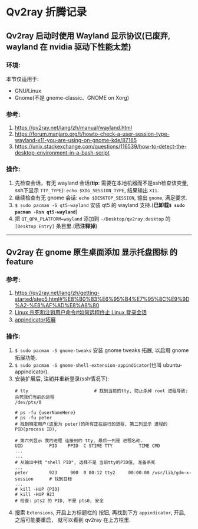 # Qv2ray 折腾记录


## Qv2ray 启动时使用 Wayland 显示协议(**已废弃**, wayland 在 nvidia 驱动下**性能太差**)

### 环境:
本节仅适用于:
- GNU/Linux
- Gnome(不是 gnome-classic、GNOME on Xorg)

### 参考: 
1. https://qv2ray.net/lang/zh/manual/wayland.html
2. https://forum.manjaro.org/t/howto-check-a-user-session-type-wayland-x11-you-are-using-on-gnome-kde/87165
3. https://unix.stackexchange.com/questions/116539/how-to-detect-the-desktop-environment-in-a-bash-script

### 操作:
1. 先检查会话，有无 wayland 会话(**tip**: 需要在本地机器而不是ssh检查该变量, ssh下显示 `TTY_TYPE`): `echo $XDG_SESSION_TYPE`, 结果输出 `X11`.
2. 继续检查有无 gnome 会话: `echo $DESKTOP_SESSION`, 输出 `gnome`, 满足要求.
3. `$ sudo pacman -S qt5-wayland` 安装 qt5 的 wayland 支持.(**已卸载`$ sudo pacman -Rsn qt5-wayland`**)
4. 把 `QT_QPA_PLATFORM=wayland` 添加到 `~/Desktop/qv2ray.desktop` 的 `[Desktop Entry]` 条目里.(**已注释掉**)
---
## Qv2ray 在 gnome 原生桌面添加 显示托盘图标 的 feature

### 参考:
1. https://qv2ray.net/lang/zh/getting-started/step5.html#%E8%B0%83%E6%95%B4%E7%95%8C%E9%9D%A2-%E8%AF%AD%E8%A8%80
2. [Linux 杀死和注销用户命令#如何远程终止 Linux 登录会话](https://www.cyberciti.biz/tips/howto-linux-kill-and-logout-users.html)
3. [appindicator拓展](https://github.com/ubuntu/gnome-shell-extension-appindicator)

### 操作:
1. `$ sudo pacman -S gnome-tweaks` 安装 gnome tweaks 拓展, 以启用 gnome 拓展功能.
2. `$ sudo pacman -S gnome-shell-extension-appindicator`(也叫 ubuntu-appindicator).
3. 安装扩展后, 注销并重新登录(ssh情况下): 
    ```
    # tty                         # 找到当前的tty, 防止杀掉 root 进程导致:杀死我们当前的进程
    /dev/pts/0

    # ps -fu {userNameHere}
    # ps -fu peter                                                                  # 找到特定用户(这里为 peter)的所有正在运行的进程, 第二列显示 进程的 PID(process ID),
                                                                                    # 第六列显示 我的进程 连接到的 tty, 最后一列是 进程名称.
    UID          PID    PPID  C STIME TTY          TIME CMD
    ...
    ...                                                                             # 从输出中找 "shell PID", 选择不是 当前tty的PID值, 准备杀死
    ...
    peter        923     900  0 00:12 tty2     00:00:00 /usr/lib/gdm-x-session      # 找到目标
    ...
    # kill -HUP {PID}
    # kill -HUP 923                                                                 # 检查: pts2 的 PID, 不是 pts0, 安全

    ```
4. 搜索 `Extensions`, 开启上方标题栏的 按钮, 再找到下方 `appindicator`, 开启, 之后可能要重启， 就可以看到 qv2ray 在上方栏里.